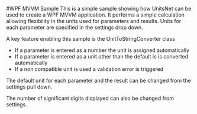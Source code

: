 ﻿#WPF MVVM Sample
This is a simple sample showing how UnitsNet can be used to create a WPF MVVM application. It performs a simple calculation allowing flexibility in the units used for parameters and results. Units for each parameter are specified in the settings drop down.

A key feature enabling this sample is the UnitToStringConverter class
- If a parameter is entered as a number the unit is assigned automatically
- If a parameter is entered as a unit other than the default is is converted automatically
- If a non compatible unit is used a validation error is triggered

The default unit for each parameter and the result can be changed from the settings pull down.

The number of significant digits displayed can also be changed from settings.